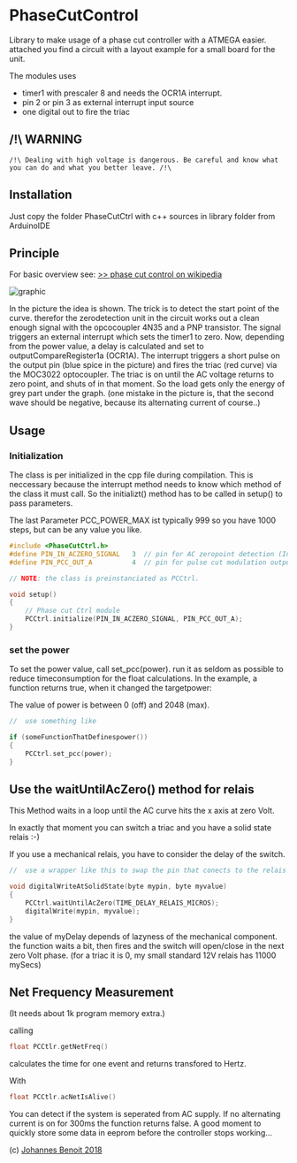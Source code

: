 # PhaseCutControl #

Library to make usage of a phase cut controller with a ATMEGA easier.
attached you find a circuit with a layout example for a small board for the unit.


The modules uses
* timer1 with prescaler 8 and needs the OCR1A interrupt.
* pin 2 or pin 3 as external interrupt input source
* one digital out to fire the triac



## /!\ WARNING

```
/!\ Dealing with high voltage is dangerous. Be careful and know what you can do and what you better leave. /!\
```

## Installation ##

Just copy the folder PhaseCutCtrl with c++ sources in library folder from ArduinoIDE


## Principle ##

For basic overview see: [>> phase cut control on wikipedia](https://en.wikipedia.org/wiki/Phase-fired_controllers)


![graphic](https://upload.wikimedia.org/wikipedia/commons/0/07/Regulated_rectifier.gif)

In the picture the idea is shown. The trick is to detect the start point of the curve. therefor the zerodetection unit in the circuit works out a clean enough signal with the opcocoupler 4N35 and a PNP transistor.
The signal triggers an external interrupt which sets the timer1 to zero.
Now, depending from the power value, a delay is calculated and set to outputCompareRegister1a (OCR1A). The interrupt triggers a short pulse on the output pin (blue spice in the picture) and fires the triac (red curve) via the MOC3022 optocoupler. The triac is on until the AC voltage returns to zero point, and shuts of in that moment. So the load gets only the energy of grey part under the graph.
(one mistake in the picture is, that the second wave should be negative, because its alternating current of course..)



## Usage ##

### Initialization
The class is per initialized in the cpp file during compilation. This is neccessary because the interrupt method needs to know which method of the class it must call.
So the initializt() method has to be called in setup() to pass parameters.

The last Parameter PCC_POWER_MAX ist typically 999 so you have 1000 steps, but can be any value you like. 


```c++
#include <PhaseCutCtrl.h>
#define PIN_IN_ACZERO_SIGNAL   3  // pin for AC zeropoint detection (Interrupt source, so can only be 2 or 3)
#define PIN_PCC_OUT_A          4  // pin for pulse cut modulation output

// NOTE: the class is preinstanciated as PCCtrl.

void setup()
{
    // Phase cut Ctrl module
    PCCtrl.initialize(PIN_IN_ACZERO_SIGNAL, PIN_PCC_OUT_A);
}


```

### set the power ###

To set the power value, call set_pcc(power). run it as seldom as possible to reduce timeconsumption for the float calculations.
In the example, a function returns true, when it changed the targetpower:

The value of power is between 0 (off) and 2048 (max).

```c++
//  use something like

if (someFunctionThatDefinespower())
{
    PCCtrl.set_pcc(power);
}

```
## Use the waitUntilAcZero() method for relais

This Method waits in a loop until the AC curve hits the x axis at zero Volt.

In exactly that moment you can switch a triac and you have a solid state relais :-)

If you use a mechanical relais, you have to consider the delay of the switch. 


```c++
//  use a wrapper like this to swap the pin that conects to the relais

void digitalWriteAtSolidState(byte mypin, byte myvalue)
{
    PCCtrl.waitUntilAcZero(TIME_DELAY_RELAIS_MICROS);
    digitalWrite(mypin, myvalue);
}

```
the value of myDelay depends of lazyness of the mechanical component. the function waits a bit, then fires and the switch will open/close in the next zero Volt phase. (for a triac it is 0, my small standard 12V relais has 11000 mySecs)


## Net Frequency Measurement
(It needs about 1k program memory extra.)

calling
```c++
float PCCtlr.getNetFreq()
```
calculates the time for one event and returns transfored to Hertz.


With 
```c++
float PCCtlr.acNetIsAlive()
```
You can detect if the system is seperated from AC supply. If no alternating current is on for 300ms the function returns false.
A good moment to quickly store some data in eeprom before the controller stops working... 



(c) [Johannes Benoit 2018](mailto:jbenoit@t-online.de)


